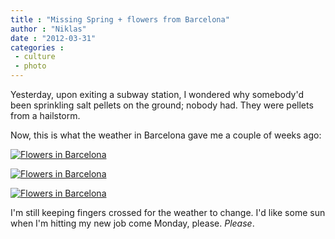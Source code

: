 ```yaml
---
title : "Missing Spring + flowers from Barcelona"
author : "Niklas"
date : "2012-03-31"
categories : 
 - culture
 - photo
---
```


Yesterday, upon exiting a subway station, I wondered why somebody'd been sprinkling salt pellets on the ground; nobody had. They were pellets from a hailstorm.

Now, this is what the weather in Barcelona gave me a couple of weeks ago:

[![Flowers in Barcelona](http://farm7.staticflickr.com/6092/6877912644_ff4a394991_c.jpg)](http://www.flickr.com/photos/pivic/6877912644)

[![Flowers in Barcelona](http://farm7.staticflickr.com/6054/6877910164_a09808d998.jpg)](http://www.flickr.com/photos/pivic/6877910164)

[![Flowers in Barcelona](http://farm8.staticflickr.com/7227/6877908468_6e9708217c.jpg)](http://www.flickr.com/photos/pivic/6877908468)

I'm still keeping fingers crossed for the weather to change. I'd like some sun when I'm hitting my new job come Monday, please. _Please_.
